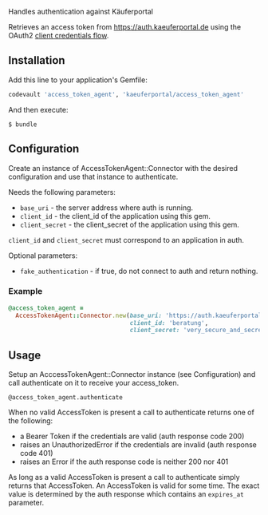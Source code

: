 Handles authentication against Käuferportal

Retrieves an access token from https://auth.kaeuferportal.de using the
OAuth2 [client credentials flow](https://tools.ietf.org/html/rfc6749#section-4.4).

## Installation

Add this line to your application's Gemfile:

```ruby
codevault 'access_token_agent', 'kaeuferportal/access_token_agent'
```

And then execute:

    $ bundle

## Configuration

Create an instance of AccessTokenAgent::Connector with the desired
configuration and use that instance to authenticate.

Needs the following parameters:

* `base_uri` - the server address where auth is running.
* `client_id` - the client_id of the application using this gem.
* `client_secret` - the client_secret of the application using this gem.

`client_id` and `client_secret` must correspond to an application in auth.

Optional parameters:

* `fake_authentication` - if true, do not connect to auth and return nothing.

### Example

```ruby
@access_token_agent =
  AccessTokenAgent::Connector.new(base_uri: 'https://auth.kaeuferportal.de',
                                  client_id: 'beratung',
                                  client_secret: 'very_secure_and_secret')
```

## Usage

Setup an AcccessTokenAgent::Connector instance (see Configuration) and call
authenticate on it to receive your access_token.

```
@access_token_agent.authenticate
```

When no valid AccessToken is present a call to authenticate returns one of the
following:
 - a Bearer Token if the credentials are valid (auth response code 200)
 - raises an UnauthorizedError if the credentials are invalid (auth response
   code 401)
 - raises an Error if the auth response code is neither 200 nor 401

As long as a valid AccessToken is present a call to authenticate simply returns
that AccessToken. An AccessToken is valid for some time. The exact value is
determined by the auth response which contains an `expires_at` parameter.
